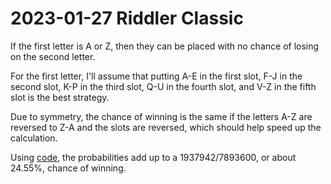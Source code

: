 2023-01-27 Riddler Classic
==========================
If the first letter is A or Z, then they can be placed
with no chance of losing on the second letter.

For the first letter, I'll assume that putting A-E in the first
slot, F-J in the second slot, K-P in the third slot, Q-U in the
fourth slot, and V-Z in the fifth slot is the best strategy.

Due to symmetry, the chance of winning is the same if the letters
A-Z are reversed to Z-A and the slots are reversed, which should
help speed up the calculation.

Using [code](20230127c.hs), the probabilities add up to a 1937942/7893600,
or about 24.55%, chance of winning.
